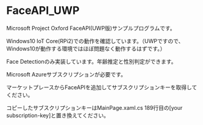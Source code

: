 # FaceAPI_UWP

Microsoft Project Oxford FaceAPI(UWP版)サンプルプログラムです。

Windows10 IoT Core(RPi2)での動作を確認しています。（UWPですので、Windows10が動作する環境ではほぼ問題なく動作するはずです。）

Face Detectionのみ実装しています。年齢推定と性別判定ができます。

Microsoft Azureサブスクリプションが必要です。

マーケットプレースからFaceAPIを追加してサブスクリプションキーを取得してください。

コピーしたサブスクリプションキーはMainPage.xaml.cs 189行目の[your subscription-key]と置き換えてください。
